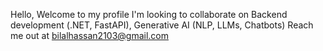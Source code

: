 Hello, Welcome to my profile
I'm looking to collaborate on Backend development (.NET, FastAPI), Generative AI (NLP, LLMs, Chatbots)
Reach me out at bilalhassan2103@gmail.com
